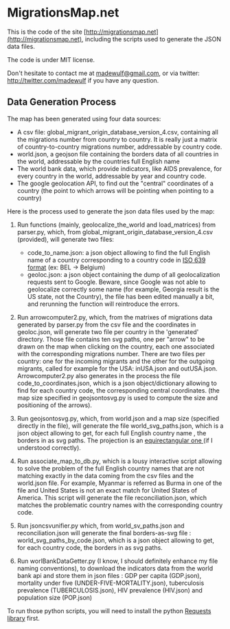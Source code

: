 MigrationsMap.net
=================

This is the code of the site [http://migrationsmap.net](http://migrationsmap.net), including the scripts
used to generate the JSON data files.

The code is under MIT license.

Don't hesitate to contact me at madewulf@gmail.com, or via twitter: http://twitter.com/madewulf if you have
any question.

Data Generation Process
------------------------

The map has been generated using four data sources:

- A csv file: global_migrant_origin_database_version_4.csv, containing all the migrations number from country to country. It is really just a matrix of country-to-country migrations number, addressable by country code.  
- world.json, a geojson file containing the borders data of all countries in the world, addressable by the countries full English name
- The world bank data, which provide indicators, like AIDS prevalence, for every country in the world, addressable by year and country code. 
- The google geolocation API, to find out the "central" coordinates of a country (the point to which arrows will be pointing when pointing to a country)

Here is the process used to generate the json data files used by the map:

1. Run functions (mainly, geolocalize_the_world and load_matrices) from parser.py, which, from global_migrant_origin_database_version_4.csv (provided), will generate two files: 

	- code_to_name.json: a json object allowing to find the full English name of a country corresponding to a country code in [ISO 639 format](http://en.wikipedia.org/wiki/ISO_639) (ex: BEL -> Belgium)
	- geoloc.json: a json object containing the dump of all geolocalization requests sent to Google. Beware, since Google was not able to geolocalize correctly some name (for example, Georgia result is the US state, not the Country), the file has been edited manually a bit, and rerunning the function will reintroduce the errors.

2. Run arrowcomputer2.py, which, from the matrixes of migrations data generated by parser.py from the csv file and the coordinates in geoloc.json, will generate two file per country in the 'generated' directory. Those file contains ten svg paths, one per "arrow" to be drawn on the map when clicking on the country, each one associated with the corresponding migrations number. There are two files per country: one for the incoming migrants and the other for the outgoing migrants, called  for example for the USA: inUSA.json and outUSA.json. Arrowcomputer2.py also generates in the process the file code_to_coordinates.json, which is a json object/dictionary allowing to find for each country code, the corresponding central coordinates. (the map size specified in geojsontosvg.py is used to compute the size and positioning of the arrows).

3. Run geojsontosvg.py, which, from world.json and a map size (specified directly in the file), will generate the file world_svg_paths.json, which is a json object allowing to get, for each full English country name , the borders in as svg paths. The projection is an [equirectangular one ](http://en.wikipedia.org/wiki/Equirectangular_projection) (if I understood correctly).

4. Run associate_map_to_db.py, which is a lousy interactive script allowing to solve the problem of the full English country names that are not matching exactly in the data coming from the csv files and the world.json file. For example, Myanmar is referred as Burma in one of the file and United States is not an exact match for United States of America. This script will generate the file reconciliation.json, which matches the problematic country names with the corresponding country code. 

5. Run jsoncsvunifier.py which, from world_sv_paths.json and reconciliation.json will generate the final borders-as-svg file : world_svg_paths_by_code.json, which is a json object allowing to get, for each country code, the borders in as svg paths.  

6. Run worlBankDataGetter.py (I know, I should definitely enhance my file naming conventions), to download the indicators data from the world bank api and store them in json files : GDP per capita (GDP.json), mortality under five (UNDER-FIVE-MORTALITY.json), tuberculosis prevalence (TUBERCULOSIS.json), HIV prevalence (HIV.json) and population size (POP.json)
 
To run those python scripts, you will need to install the python [Requests library](http://docs.python-requests.org/en/latest/index.html) first. 


